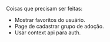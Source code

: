 Coisas que precisam ser feitas:

- Mostrar favoritos do usuário.
- Page de cadastrar grupo de adoção.
- Usar context api para auth.
